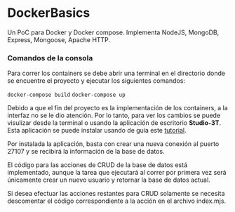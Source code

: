 # DockerBasics
 Un PoC para Docker y Docker compose. Implementa NodeJS, MongoDB, Express, Mongoose, Apache HTTP.
 
 ### Comandos de la consola

Para correr los containers se debe abrir una terminal en el directorio donde se encuentre el proyecto y ejecutar los siguientes comandos:

`docker-compose build`
`docker-compose up`

Debido a que el fin del proyecto es la implementación de los containers, a la interfaz no se le dio atención. Por lo tanto, para ver los cambios se puede visulizar desde la terminal o usando la aplicación de escritorio  **Studio-3T**. Esta aplicación se puede instalar usando de guía este [tutorial](https://studio3t.com/knowledge-base/articles/installation/).

Por instalada la aplicación, basta con crear una nueva conexión al puerto 27107 y se recibirá la información de la base de datos.

El código para las acciones de CRUD de la base de datos está implementado, aunque la tarea que ejecutará al correr por primera vez será únicamente crear un nuevo usuario y retornar la base de datos actual. 

Si desea efectuar las acciones restantes para CRUD solamente se necesita descomentar el código correspondiente a la acción en el archivo index.mjs.






